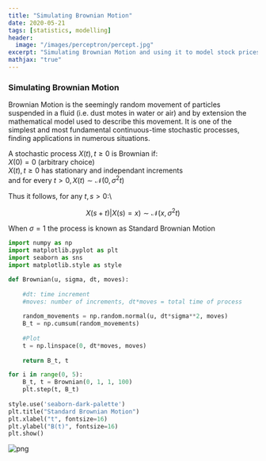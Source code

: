 ```yaml
---
title: "Simulating Brownian Motion"
date: 2020-05-21
tags: [statistics, modelling]
header:
  image: "/images/perceptron/percept.jpg"
excerpt: "Simulating Brownian Motion and using it to model stock prices"
mathjax: "true"
---
```

### Simulating Brownian Motion

Brownian Motion is the seemingly random movement of particles suspended in a fluid (i.e. dust motes in water or air) and by extension the mathematical model used to describe this movement. It is one of the simplest and most fundamental continuous-time
stochastic processes, finding applications in numerous situations.

A stochastic process $X(t), t \geq 0$ is Brownian if: \
$X(0) = 0$ (arbitrary choice)\
$X(t), t \geq 0$ has stationary and independant increments\
and for every $t > 0, X(t) \sim \mathcal{N}(0, \sigma^2t)$

Thus it follows, for any $t, s > 0$:\

$$X(s+t)|X(s)=x) \sim \mathcal{N}(x,\,\sigma^{2}t)$$

When $\sigma = 1$ the process is known as Standard Brownian Motion 


```python
import numpy as np
import matplotlib.pyplot as plt
import seaborn as sns
import matplotlib.style as style

def Brownian(u, sigma, dt, moves):
    
    #dt: time increment
    #moves: number of increments, dt*moves = total time of process
    
    random_movements = np.random.normal(u, dt*sigma**2, moves)
    B_t = np.cumsum(random_movements)
    
    #Plot
    t = np.linspace(0, dt*moves, moves)
    
    return B_t, t
```


```python
for i in range(0, 5):
    B_t, t = Brownian(0, 1, 1, 100)
    plt.step(t, B_t)
    
style.use('seaborn-dark-palette')
plt.title("Standard Brownian Motion")
plt.xlabel("t", fontsize=16)  
plt.ylabel("B(t)", fontsize=16)  
plt.show()
```


![png]("/BM_outputs/output_3_0.png")


